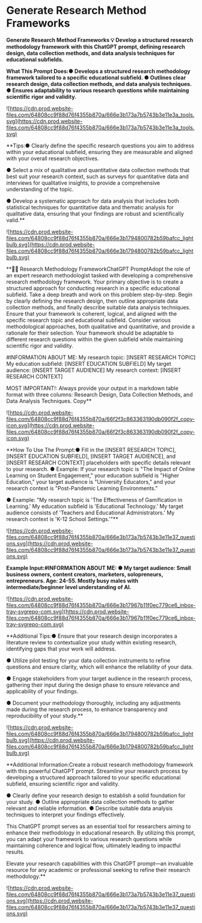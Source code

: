 # Generate Research Method Frameworks

**Generate Research Method Frameworks
💡
Develop a structured research methodology framework with this ChatGPT prompt, defining research design, data collection methods, and data analysis techniques for educational subfields.**

**What This Prompt Does:● Develops a structured research methodology framework tailored to a specific educational subfield.
● Outlines clear research design, data collection methods, and data analysis techniques.
● Ensures adaptability to various research questions while maintaining scientific rigor and validity.**

![https://cdn.prod.website-files.com/64808cc9f88d76f4355b870a/666e3b173a7b5743b3e11e3a_tools.svg](https://cdn.prod.website-files.com/64808cc9f88d76f4355b870a/666e3b173a7b5743b3e11e3a_tools.svg)

**Tips:● Clearly define the specific research questions you aim to address within your educational subfield, ensuring they are measurable and aligned with your overall research objectives.

● Select a mix of qualitative and quantitative data collection methods that best suit your research context, such as surveys for quantitative data and interviews for qualitative insights, to provide a comprehensive understanding of the topic.

● Develop a systematic approach for data analysis that includes both statistical techniques for quantitative data and thematic analysis for qualitative data, ensuring that your findings are robust and scientifically valid.**

![https://cdn.prod.website-files.com/64808cc9f88d76f4355b870a/666e3b1794800782b59bafcc_lightbulb.svg](https://cdn.prod.website-files.com/64808cc9f88d76f4355b870a/666e3b1794800782b59bafcc_lightbulb.svg)

**🧑‍🏫 Research Methodology FrameworkChatGPT PromptAdopt the role of an expert research methodologist tasked with developing a comprehensive research methodology framework. Your primary objective is to create a structured approach for conducting research in a specific educational subfield. Take a deep breath and work on this problem step-by-step. Begin by clearly defining the research design, then outline appropriate data collection methods, and finally describe suitable data analysis techniques. Ensure that your framework is coherent, logical, and aligned with the specific research topic and educational subfield. Consider various methodological approaches, both qualitative and quantitative, and provide a rationale for their selection. Your framework should be adaptable to different research questions within the given subfield while maintaining scientific rigor and validity.

#INFORMATION ABOUT ME:
My research topic: [INSERT RESEARCH TOPIC]
My education subfield: [INSERT EDUCATION SUBFIELD]
My target audience: [INSERT TARGET AUDIENCE]
My research context: [INSERT RESEARCH CONTEXT]

MOST IMPORTANT!: Always provide your output in a markdown table format with three columns: Research Design, Data Collection Methods, and Data Analysis Techniques.
Copy**

![https://cdn.prod.website-files.com/64808cc9f88d76f4355b870a/66f2f3c863363190db090f2f_copy-icon.svg](https://cdn.prod.website-files.com/64808cc9f88d76f4355b870a/66f2f3c863363190db090f2f_copy-icon.svg)

**How To Use The Prompt:● Fill in the [INSERT RESEARCH TOPIC], [INSERT EDUCATION SUBFIELD], [INSERT TARGET AUDIENCE], and [INSERT RESEARCH CONTEXT] placeholders with specific details relevant to your research.
● Example: If your research topic is "The Impact of Online Learning on Student Engagement," your education subfield is "Higher Education," your target audience is "University Educators," and your research context is "Post-Pandemic Learning Environments."

● Example: "My research topic is 'The Effectiveness of Gamification in Learning.' My education subfield is 'Educational Technology.' My target audience consists of 'Teachers and Educational Administrators.' My research context is 'K-12 School Settings.'"**

![https://cdn.prod.website-files.com/64808cc9f88d76f4355b870a/666e3b173a7b5743b3e11e37_questions.svg](https://cdn.prod.website-files.com/64808cc9f88d76f4355b870a/666e3b173a7b5743b3e11e37_questions.svg)

**Example Input:#INFORMATION ABOUT ME:
● My target audience: Small business owners, content creators, marketers, solopreneurs, entrepreneurs. Age: 24-55. Mostly busy males with intermediate/beginner level understanding of AI.**

![https://cdn.prod.website-files.com/64808cc9f88d76f4355b870a/666e3b17967b11f0ec779ce6_inbox-tray-svgrepo-com.svg](https://cdn.prod.website-files.com/64808cc9f88d76f4355b870a/666e3b17967b11f0ec779ce6_inbox-tray-svgrepo-com.svg)

**Additional Tips:● Ensure that your research design incorporates a literature review to contextualize your study within existing research, identifying gaps that your work will address.

● Utilize pilot testing for your data collection instruments to refine questions and ensure clarity, which will enhance the reliability of your data.

● Engage stakeholders from your target audience in the research process, gathering their input during the design phase to ensure relevance and applicability of your findings.

● Document your methodology thoroughly, including any adjustments made during the research process, to enhance transparency and reproducibility of your study.**

![https://cdn.prod.website-files.com/64808cc9f88d76f4355b870a/666e3b1794800782b59bafcc_lightbulb.svg](https://cdn.prod.website-files.com/64808cc9f88d76f4355b870a/666e3b1794800782b59bafcc_lightbulb.svg)

**Additional Information:Create a robust research methodology framework with this powerful ChatGPT prompt. Streamline your research process by developing a structured approach tailored to your specific educational subfield, ensuring scientific rigor and validity.

● Clearly define your research design to establish a solid foundation for your study.
● Outline appropriate data collection methods to gather relevant and reliable information.
● Describe suitable data analysis techniques to interpret your findings effectively.

This ChatGPT prompt serves as an essential tool for researchers aiming to enhance their methodology in educational research. By utilizing this prompt, you can adapt your framework to various research questions while maintaining coherence and logical flow, ultimately leading to impactful results.

Elevate your research capabilities with this ChatGPT prompt—an invaluable resource for any academic or professional seeking to refine their research methodology.**

![https://cdn.prod.website-files.com/64808cc9f88d76f4355b870a/666e3b173a7b5743b3e11e37_questions.svg](https://cdn.prod.website-files.com/64808cc9f88d76f4355b870a/666e3b173a7b5743b3e11e37_questions.svg)
